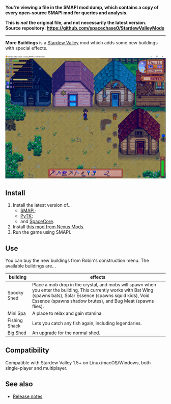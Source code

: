 **You're viewing a file in the SMAPI mod dump, which contains a copy of every open-source SMAPI mod
for queries and analysis.**

**This is _not_ the original file, and not necessarily the latest version.**  
**Source repository: https://github.com/spacechase0/StardewValleyMods**

----

**More Buildings** is a [Stardew Valley](http://stardewvalley.net/) mod which adds some new
buildings with special effects.

![](screenshot.png)

## Install
1. Install the latest version of...
   * [SMAPI](https://smapi.io);
   * [PyTK](https://www.nexusmods.com/stardewvalley/mods/1726);
   * and [SpaceCore](https://www.nexusmods.com/stardewvalley/mods/1348).
2. Install [this mod from Nexus Mods](http://www.nexusmods.com/stardewvalley/mods/2757).
3. Run the game using SMAPI.

## Use
You can buy the new buildings from Robin's construction menu. The available buildings are...

building      | effects
------------- | -------
Spooky Shed   | Place a mob drop in the crystal, and mobs will spawn when you enter the building. This currently works with Bat Wing (spawns bats), Solar Essence (spawns squid kids), Void Essence (spawns shadow brutes), and Bug Meat (spawns flies).
Mini Spa      | A place to relax and gain stamina.
Fishing Shack | Lets you catch any fish again, including legendaries.
Big Shed      | An upgrade for the normal shed.

## Compatibility
Compatible with Stardew Valley 1.5+ on Linux/macOS/Windows, both single-player and multiplayer.

## See also
* [Release notes](release-notes.md)
